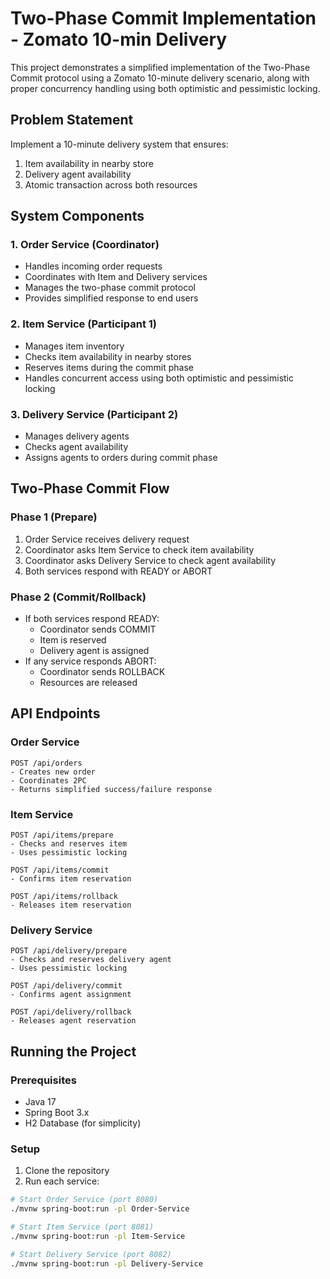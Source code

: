 # Two-Phase Commit Implementation - Zomato 10-min Delivery

This project demonstrates a simplified implementation of the Two-Phase Commit protocol using a Zomato 10-minute delivery scenario, along with proper concurrency handling using both optimistic and pessimistic locking.

## Problem Statement
Implement a 10-minute delivery system that ensures:
1. Item availability in nearby store
2. Delivery agent availability
3. Atomic transaction across both resources

## System Components

### 1. Order Service (Coordinator)
- Handles incoming order requests
- Coordinates with Item and Delivery services
- Manages the two-phase commit protocol
- Provides simplified response to end users

### 2. Item Service (Participant 1)
- Manages item inventory
- Checks item availability in nearby stores
- Reserves items during the commit phase
- Handles concurrent access using both optimistic and pessimistic locking

### 3. Delivery Service (Participant 2)
- Manages delivery agents
- Checks agent availability
- Assigns agents to orders during commit phase

## Two-Phase Commit Flow

### Phase 1 (Prepare)
1. Order Service receives delivery request
2. Coordinator asks Item Service to check item availability
3. Coordinator asks Delivery Service to check agent availability
4. Both services respond with READY or ABORT

### Phase 2 (Commit/Rollback)
- If both services respond READY:
  - Coordinator sends COMMIT
  - Item is reserved
  - Delivery agent is assigned
- If any service responds ABORT:
  - Coordinator sends ROLLBACK
  - Resources are released

## API Endpoints

### Order Service
```
POST /api/orders
- Creates new order
- Coordinates 2PC
- Returns simplified success/failure response
```

### Item Service
```
POST /api/items/prepare
- Checks and reserves item
- Uses pessimistic locking

POST /api/items/commit
- Confirms item reservation

POST /api/items/rollback
- Releases item reservation
```

### Delivery Service
```
POST /api/delivery/prepare
- Checks and reserves delivery agent
- Uses pessimistic locking

POST /api/delivery/commit
- Confirms agent assignment

POST /api/delivery/rollback
- Releases agent reservation
```

## Running the Project

### Prerequisites
- Java 17
- Spring Boot 3.x
- H2 Database (for simplicity)

### Setup
1. Clone the repository
2. Run each service:
```bash
# Start Order Service (port 8080)
./mvnw spring-boot:run -pl Order-Service

# Start Item Service (port 8081)
./mvnw spring-boot:run -pl Item-Service

# Start Delivery Service (port 8082)
./mvnw spring-boot:run -pl Delivery-Service
```